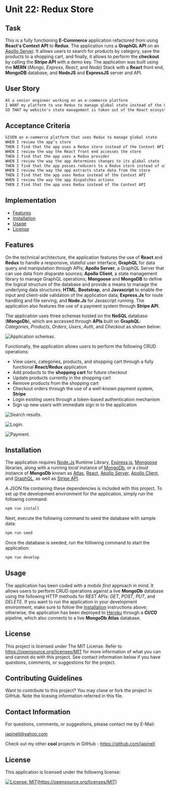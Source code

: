 # Unit 22: Redux Store

## Task

This is a fully functioning **E-Commerce** application refactored from using **React's Context API** to **Redux**. The application runs a **GraphQL API** on an [Apollo Server](https://www.apollographql.com/). It allows users to search for products by category, save the products to a shopping cart, and finally, it allows to perform the **checkout** by calling the **Stripe API** with a demo key. The application was built using the **MERN** (_Mongo_, _Express_, _React_, and _Node_) Stack with a **React** front end, **MongoDB** database, and **NodeJS** and **ExpressJS** server and API.

## User Story

```md
AS a senior engineer working on an e-commerce platform
I WANT my platform to use Redux to manage global state instead of the Context API
SO THAT my website's state management is taken out of the React ecosystem
```

## Acceptance Criteria

```md
GIVEN an e-commerce platform that uses Redux to manage global state
WHEN I review the app’s store
THEN I find that the app uses a Redux store instead of the Context API
WHEN I review the way the React front end accesses the store
THEN I find that the app uses a Redux provider
WHEN I review the way the app determines changes to its global state
THEN I find that the app passes reducers to a Redux store instead of using the Context API
WHEN I review the way the app extracts state data from the store
THEN I find that the app uses Redux instead of the Context API
WHEN I review the way the app dispatches actions
THEN I find that the app uses Redux instead of the Context API
```

## Implementation

- [Features](#features)
- [Installation](#installation)
- [Usage](#usage)
- [License](#license)

## Features

On the technical architecture, the application features the use of **React** and **Redux** to handle a responsive, stateful user interface; **GraphQL** for data query and manipulation through APIs; **Apollo Server**, a GraphQL Server that can use data from disparate sources; **Apollo Client**, a state management library to manage GraphQL operations; **Mongoose** and **MongoDB** to define the logical structure of the database and provide a means to manage the underlying data structures; **HTML**, **Bootstrap**, and **Javascript** to enable the input and client-side validation of the application data; **Express.Js** for route handling and file serving, and **Node.Js** for Javascript running. The application also features the use of a payment system through **Stripe API**.

The application uses three schemas hosted on the **NoSQL** database (**MongoDb**), which are accessed through **APIs** built on **GraphQL**: _Categories_, _Products_, _Orders_, _Users_, _Auth_, and _Checkout_ as shown below:

![Application schemas.](./images/schemas.png)

Functionally, the application allows users to perform the following CRUD operations:

- View users, categories, products, and shopping cart through a fully functional **React/Redux** application
- Add products to the **shopping cart** for future checkout
- Update products currently in the shopping cart
- Remove products from the shopping cart
- Checkout orders through the use of a well-known payment system, **Stripe**
- Login existing users through a token-based authentication mechanism
- Sign up new users with immediate sign in to the application

![Search results.](./images/search-results.png)

![Login.](./images/login.png)

![Payment.](./images/payment.png)

## Installation

The application requires [Node.Js](https://nodejs.org/en/) Runtime Library, [Express.js](https://www.npmjs.com/package/express), [Mongoose](https://www.npmjs.com/package/mongoose) libraries, along with a running _local_ instance of [MongoDb](https://www.mongodb.com/), or a _cloud_ instance of **MongoDb** known as [Atlas](https://www.mongodb.com/cloud/atlas), [React](https://www.npmjs.com/package/react), [Apollo Server](https://www.npmjs.com/package/apollo-server), [Apollo Client](https://www.npmjs.com/package/@apollo/client), and [GraphQL](https://www.npmjs.com/package/graphql), as well as [Stripe API](https://www.npmjs.com/package/stripe).

A JSON file containing these dependencies is included with this project. To set up the development environment for the application, simply run the following command:

```bash
npm run install
```

Next, execute the following command to seed the database with sample data:

```bash
npm run seed
```

Once the database is seeded, run the following command to start the application:

```bash
npm run develop
```

## Usage

The application has been coded with a _mobile first_ approach in mind. It allows users to perform CRUD operations against a live **MongoDb** database using the following HTTP methods for REST APIs: _GET_, _POST_, _PUT_, and _DELETE_. If you want to run the application in your development environment, make sure to follow the [Installation](#installation) instructions above; otherwise, the application has been deployed to [Heroku](https://ku-cbc-e-commerce.herokuapp.com/) through a **CI/CD** pipeline, which also connects to a live **MongoDb Atlas** database.

## License

This project is licensed under The MIT License. Refer to https://opensource.org/licenses/MIT for more information of what you can and cannot do with this project. See contact information below if you have questions, comments, or suggestions for the project.

## Contributing Guidelines

Want to contribute to this project? You may clone or fork the project in GitHub. Note the licesing information referred in this file.

## Contact Information

For questions, comments, or suggestions, please contact me by E-Mail:

japinell@yahoo.com

Check out my other **cool** projects in GitHub - https://github.com/japinell

## License

This application is licensed under the following license:

[![License: MIT](https://img.shields.io/badge/License-MIT-yellow.svg)](https://opensource.org/licenses/MIT)(https://opensource.org/licenses/MIT)
